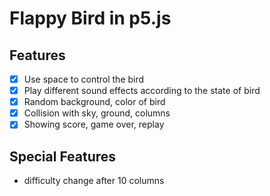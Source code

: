 # Flappy Bird in p5.js

## Features
- [x] Use space to control the bird
- [x] Play different sound effects according to the state of bird
- [x] Random background, color of bird
- [x] Collision with sky, ground, columns
- [x] Showing score, game over, replay

## Special Features
- difficulty change after 10 columns

